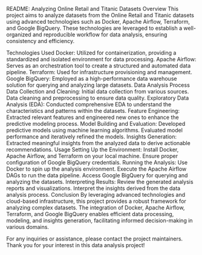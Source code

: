 README: Analyzing Online Retail and Titanic Datasets
Overview
This project aims to analyze datasets from the Online Retail and Titanic datasets using advanced technologies such as Docker, Apache Airflow, Terraform, and Google BigQuery. These technologies are leveraged to establish a well-organized and reproducible workflow for data analysis, ensuring consistency and efficiency.

Technologies Used
Docker: Utilized for containerization, providing a standardized and isolated environment for data processing.
Apache Airflow: Serves as an orchestration tool to create a structured and automated data pipeline.
Terraform: Used for infrastructure provisioning and management.
Google BigQuery: Employed as a high-performance data warehouse solution for querying and analyzing large datasets.
Data Analysis Process
Data Collection and Cleaning:
Initial data collection from various sources.
Data cleaning and preprocessing to ensure data quality.
Exploratory Data Analysis (EDA):
Conducted comprehensive EDA to understand the characteristics and patterns within the datasets.
Feature Engineering:
Extracted relevant features and engineered new ones to enhance the predictive modeling process.
Model Building and Evaluation:
Developed predictive models using machine learning algorithms.
Evaluated model performance and iteratively refined the models.
Insights Generation:
Extracted meaningful insights from the analyzed data to derive actionable recommendations.
Usage
Setting Up the Environment:
Install Docker, Apache Airflow, and Terraform on your local machine.
Ensure proper configuration of Google BigQuery credentials.
Running the Analysis:
Use Docker to spin up the analysis environment.
Execute the Apache Airflow DAGs to run the data pipeline.
Access Google BigQuery for querying and analyzing the datasets.
Interpreting Results:
Review the generated analysis reports and visualizations.
Interpret the insights derived from the data analysis process.
Conclusion
By leveraging advanced technologies and cloud-based infrastructure, this project provides a robust framework for analyzing complex datasets. The integration of Docker, Apache Airflow, Terraform, and Google BigQuery enables efficient data processing, modeling, and insights generation, facilitating informed decision-making in various domains.

For any inquiries or assistance, please contact the project maintainers. Thank you for your interest in this data analysis project!





